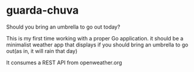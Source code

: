 # guarda-chuva
Should you bring an umbrella to go out today?

This is my first time working with a proper Go application.
it should be a minimalist weather app that displays if you should bring an umbrella to go out(as in, it will rain that day)

It consumes a REST API from openweather.org
